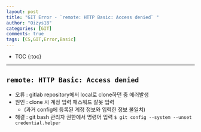 ```yaml
---
layout: post
title: "GIT Error - `remote: HTTP Basic: Access denied` "
author: "Oizys18"
categories: [GIT]
comments: true
tags: [CS,GIT,Error,Basic]
---
```

* TOC
{:toc}
* * *


## `remote: HTTP Basic: Access denied`

- 오류 : gitlab repository에서 local로 clone하던 중 에러발생
- 원인 : clone 시 계정 입력 패스워드 잘못 입력 
  - (과거 config에 등록된 계정 정보와 입력한 정보 불일치)
- 해결 : git bash 관리자 권한에서 명령어 입력
`$ git config --system --unset credential.helper`
